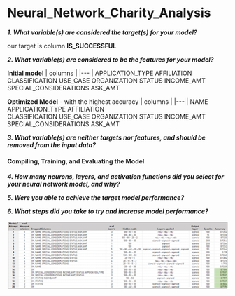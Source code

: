 # Neural_Network_Charity_Analysis



***1. What variable(s) are considered the target(s) for your model?***

our target is column **IS_SUCCESSFUL**

***2. What variable(s) are considered to be the features for your model?***

**Initial model**
| columns |
|--- |
APPLICATION_TYPE
AFFILIATION               
CLASSIFICATION 
USE_CASE
ORGANIZATION
STATUS
INCOME_AMT
SPECIAL_CONSIDERATIONS 
ASK_AMT 

**Optimized Model** - with the highest accuracy
| columns |
|--- |
NAME
APPLICATION_TYPE
AFFILIATION               
CLASSIFICATION 
USE_CASE
ORGANIZATION
STATUS
INCOME_AMT
SPECIAL_CONSIDERATIONS 
ASK_AMT 

***3. What variable(s) are neither targets nor features, and should be removed from the input data?***

#### Compiling, Training, and Evaluating the Model

***4. How many neurons, layers, and activation functions did you select for your neural network model, and why?***

***5. Were you able to achieve the target model performance?***

***6. What steps did you take to try and increase model performance?***


![](https://github.com/jojobear2020/Neural_Network_Charity_Analysis/blob/main/Images/best_result.PNG)
